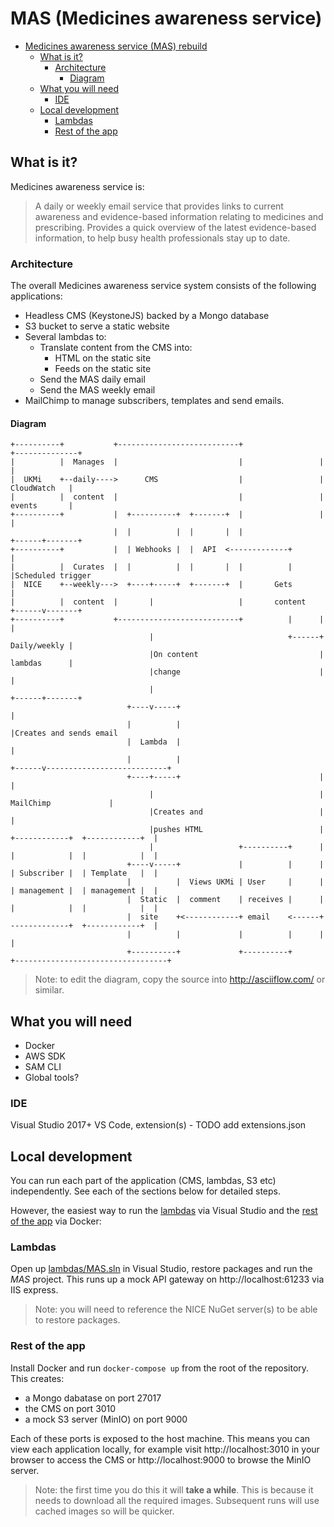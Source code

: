 # MAS (Medicines awareness service)

- [Medicines awareness service (MAS) rebuild](#mas-medicines-awareness-service)
  - [What is it?](#what-is-it)
    - [Architecture](#architecture)
      - [Diagram](#diagram)
  - [What you will need](#what-you-will-need)
    - [IDE](#ide)
  - [Local development](#local-development)
    - [Lambdas](#lambdas)
    - [Rest of the app](#rest-of-the-app)

## What is it?

Medicines awareness service is:

> A daily or weekly email service that provides links to current awareness and evidence-based information relating to medicines and prescribing. Provides a quick overview of the latest evidence-based information, to help busy health professionals stay up to date.

### Architecture

The overall Medicines awareness service system consists of the following applications:

- Headless CMS (KeystoneJS) backed by a Mongo database
- S3 bucket to serve a static website
- Several lambdas to:
  - Translate content from the CMS into:
    - HTML on the static site
    - Feeds on the static site
  - Send the MAS daily email
  - Send the MAS weekly email
- MailChimp to manage subscribers, templates and send emails.

#### Diagram

```
+----------+           +---------------------------+                 +--------------+
|          |  Manages  |                           |                 |              |
|  UKMi    +--daily---->      CMS                  |                 | CloudWatch   |
|          |  content  |                           |                 | events       |
+----------+           |  +----------+  +-------+  |                 |              |
                       |  |          |  |       |  |                 +------+-------+
+----------+           |  | Webhooks |  |  API  <-------------+             |
|          |  Curates  |  |          |  |       |  |          |             |Scheduled trigger
|  NICE    +--weekly--->  +----+-----+  +-------+  |       Gets             |
|          |  content  |       |                   |       content   +------v-------+
+----------+           +---------------------------+          |      |              |
                               |                              +------+ Daily/weekly |
                               |On content                           | lambdas      |
                               |change                               |              |
                               |                                     +------+-------+
                          +----v-----+                                      |
                          |          |                                      |Creates and sends email
                          |  Lambda  |                                      |
                          |          |                               +------v---------------------------+
                          +----+-----+                               |                                  |
                               |                                     |            MailChimp             |
                               |Creates and                          |                                  |
                               |pushes HTML                          |  +------------+  +------------+  |
                               |                   +----------+      |  |            |  |            |  |
                          +----v-----+             |          |      |  | Subscriber |  | Template   |  |
                          |          |  Views UKMi | User     |      |  | management |  | management |  |
                          |  Static  |  comment    | receives |      |  |            |  |            |  |
                          |  site    +<------------+ email    <------+  -------------+  +------------+  |
                          |          |             |          |      |                                  |
                          +----------+             +----------+      +----------------------------------+
```

> Note: to edit the diagram, copy the source into http://asciiflow.com/ or similar.

## What you will need

- Docker
- AWS SDK
- SAM CLI
- Global tools?

### IDE

Visual Studio 2017+
VS Code, extension(s) - TODO add extensions.json

## Local development

You can run each part of the application (CMS, lambdas, S3 etc) independently. See each of the sections below for detailed steps.

However, the easiest way to run the [lambdas](#lambdas) via Visual Studio and the [rest of the app](#rest-of-the-app) via Docker:

### Lambdas

Open up [lambdas/MAS.sln](lambdas/MAS.sln) in Visual Studio, restore packages and run the *MAS* project. This runs up a mock API gateway on http://localhost:61233 via IIS express.

> Note: you will need to reference the NICE NuGet server(s) to be able to restore packages.

### Rest of the app

Install Docker and run `docker-compose up` from the root of the repository. This creates:

- a Mongo dabatase on port 27017
- the CMS on port 3010
- a mock S3 server (MinIO) on port 9000

Each of these ports is exposed to the host machine. This means you can view each application locally, for example visit http://localhost:3010 in your browser to access the CMS or http://localhost:9000 to browse the MinIO server.

> Note: the first time you do this it will **take a while**. This is because it needs to download all the required images. Subsequent runs will use cached images so will be quicker.